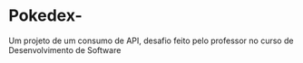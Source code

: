 # Pokedex-
Um projeto de um consumo de API, desafio feito pelo professor no curso de Desenvolvimento de Software 
